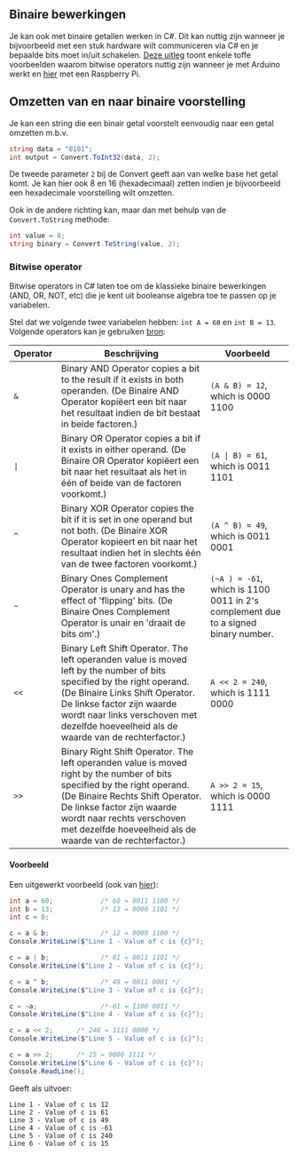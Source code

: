 ## Binaire bewerkingen

Je kan ook met binaire getallen werken in C#. Dit kan nuttig zijn wanneer je bijvoorbeeld met een stuk hardware wilt communiceren via C# en je bepaalde bits moet in/uit schakelen. [Deze uitleg](https://playground.arduino.cc/Code/BitMath/#common) toont enkele toffe voorbeelden waarom bitwise operators nuttig zijn wanneer je met Arduino werkt en [hier](https://stackoverflow.com/questions/38997913/python-bitwise-logic-to-operate-leds) met een Raspberry Pi.

## Omzetten van en naar binaire voorstelling

Je kan een string die een binair getal voorstelt eenvoudig naar een getal omzetten m.b.v. 

```csharp
string data = "0101";
int output = Convert.ToInt32(data, 2);
```


De tweede parameter ``2`` bij de Convert geeft aan van welke base het getal komt. Je kan hier ook 8 en 16 (hexadecimaal) zetten indien je bijvoorbeeld een hexadecimale voorstelling wilt omzetten.

Ook in de andere richting kan, maar dan met behulp van de ``Convert.ToString`` methode:

```csharp
int value = 8;
string binary = Convert.ToString(value, 2);
```

### Bitwise operator
Bitwise operators in C# laten toe om de klassieke binaire bewerkingen (AND, OR, NOT, etc) die je kent uit booleanse algebra toe te passen op je variabelen.


Stel dat we volgende twee variabelen hebben: ``int A = 60`` en ``int B = 13``. 
Volgende operators kan je gebruiken [bron](https://www.tutorialspoint.com/csharp/csharp_bitwise_operators.htm):

|Operator|	Beschrijving|	Voorbeeld|
|---|---|---|
| ``&``|	Binary AND Operator copies a bit to the result if it exists in both operanden. (De Binaire AND Operator kopiëert een bit naar het resultaat indien de bit bestaat in beide factoren.) |	``(A & B) = 12``, which is 0000 1100|
| <code>&#124;</code> |	Binary OR Operator copies a bit if it exists in either operand. (De Binaire OR Operator kopiëert een bit naar het resultaat als het in één of beide van de factoren voorkomt.) |	<code>(A &#124; B) = 61</code>, which is 0011 1101|
|``^``	|Binary XOR Operator copies the bit if it is set in one operand but not both.	(De Binaire XOR Operator kopieert en bit naar het resultaat indien het in slechts één van de twee factoren voorkomt.) |``(A ^ B) = 49``, which is 0011 0001|
|``~``|	Binary Ones Complement Operator is unary and has the effect of 'flipping' bits. (De Binaire Ones Complement Operator is unair en 'draait de bits om'.) |	``(~A ) = -61``, which is 1100 0011 in 2's complement due to a signed binary number.|
|``<<``	|Binary Left Shift Operator. The left operanden value is moved left by the number of bits specified by the right operand. (De Binaire Links Shift Operator. De linkse factor zijn waarde wordt naar links verschoven met dezelfde hoeveelheid als de waarde van de rechterfactor.) |	``A << 2 = 240``, which is 1111 0000|
|``>>``|	Binary Right Shift Operator. The left operanden value is moved right by the number of bits specified by the right operand. (De Binaire Rechts Shift Operator. De linkse factor zijn waarde wordt naar rechts verschoven met dezelfde hoeveelheid als de waarde van de rechterfactor.) |	``A >> 2 = 15``, which is 0000 1111|




#### Voorbeeld

Een uitgewerkt voorbeeld (ook van [hier](https://www.tutorialspoint.com/csharp/csharp_bitwise_operators.htm)):

```csharp
int a = 60;            /* 60 = 0011 1100 */ 
int b = 13;            /* 13 = 0000 1101 */
int c = 0; 

c = a & b;             /* 12 = 0000 1100 */ 
Console.WriteLine($"Line 1 - Value of c is {c}");

c = a | b;             /* 61 = 0011 1101 */
Console.WriteLine($"Line 2 - Value of c is {c}");

c = a ^ b;             /* 49 = 0011 0001 */
Console.WriteLine($"Line 3 - Value of c is {c}");

c = ~a;                /*-61 = 1100 0011 */
Console.WriteLine($"Line 4 - Value of c is {c}");

c = a << 2;      /* 240 = 1111 0000 */
Console.WriteLine($"Line 5 - Value of c is {c}");

c = a >> 2;      /* 15 = 0000 1111 */
Console.WriteLine($"Line 6 - Value of c is {c}");
Console.ReadLine();
```

Geeft als uitvoer:


```text
Line 1 - Value of c is 12
Line 2 - Value of c is 61
Line 3 - Value of c is 49
Line 4 - Value of c is -61
Line 5 - Value of c is 240
Line 6 - Value of c is 15
```


